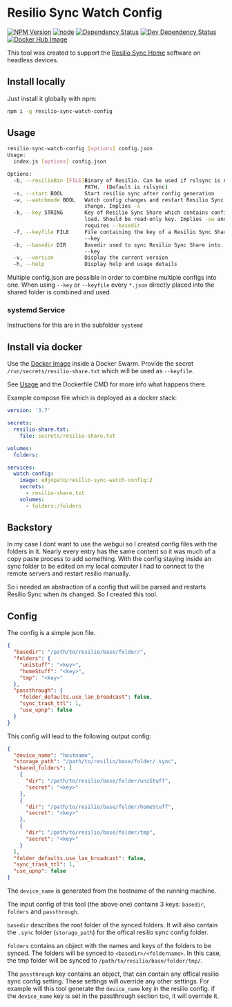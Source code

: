 # Resilio Sync Watch Config

[![NPM Version](https://img.shields.io/npm/v/resilio-sync-watch-config.svg)](https://www.npmjs.com/package/resilio-sync-watch-config)
[![node](https://img.shields.io/node/v/resilio-sync-watch-config.svg)](https://www.npmjs.com/package/resilio-sync-watch-config)
[![Dependency Status](https://david-dm.org/edjopato/resilio-sync-watch-config/status.svg)](https://david-dm.org/edjopato/resilio-sync-watch-config)
[![Dev Dependency Status](https://david-dm.org/edjopato/resilio-sync-watch-config/dev-status.svg)](https://david-dm.org/edjopato/resilio-sync-watch-config?type=dev)
[![Docker Hub Image](https://img.shields.io/docker/image-size/edjopato/resilio-sync-watch-config)](https://hub.docker.com/r/edjopato/resilio-sync-watch-config)

This tool was created to support the [Resilio Sync Home](//www.resilio.com/individuals/) software on headless devices.

## Install locally

Just install it globally with npm:

```sh
npm i -g resilio-sync-watch-config
```

## Usage

```sh
resilio-sync-watch-config [options] config.json
Usage:
  index.js [options] config.json

Options:
  -b, --resilioBin [FILE]Binary of Resilio. Can be used if rslsync is not in
                         PATH.  (Default is rslsync)
  -s, --start BOOL       Start resilio sync after config generation
  -w, --watchmode BOOL   Watch config changes and restart Resilio Sync on
                         change. Implies -s
  -k, --key STRING       Key of Resilio Sync Share which contains configs to
                         load. Should be read-only key. Implies -sw and
                         requires --basedir
  -f, --keyfile FILE     File containing the key of a Resilio Sync Share. See
                         --key
  -b, --basedir DIR      Basedir used to sync Resilio Sync Share into. See
                         --key
  -v, --version          Display the current version
  -h, --help             Display help and usage details
```

Multiple config.json are possible in order to combine multiple configs into one.
When using `--key` or `--keyfile` every `*.json` directly placed into the shared folder is combined and used.

### systemd Service

Instructions for this are in the subfolder `systemd`

## Install via docker

Use the [Docker Image](https://hub.docker.com/r/edjopato/resilio-sync-watch-config) inside a Docker Swarm.
Provide the secret `/run/secrets/resilio-share.txt` which will be used as `--keyfile`.

See [Usage](#Usage) and the Dockerfile CMD for more info what happens there.

Example compose file which is deployed as a docker stack:

```yml
version: '3.7'

secrets:
  resilio-share.txt:
    file: secrets/resilio-share.txt

volumes:
  folders:

services:
  watch-config:
    image: edjopato/resilio-sync-watch-config:2
    secrets:
      - resilio-share.txt
    volumes:
      - folders:/folders
```

## Backstory

In my case I dont want to use the webgui so I created config files with the folders in it.
Nearly every entry has the same content so it was much of a copy paste process to add something.
With the config staying inside an sync folder to be edited on my local computer I had to connect to the remote servers and restart resilio manually.

So i needed an abstraction of a config that will be parsed and restarts Resilio Sync when its changed.
So I created this tool.

## Config

The config is a simple json file.


```json
{
  "basedir": "/path/to/resilio/base/folder/",
  "folders": {
    "uniStuff": "<key>",
    "homeStuff": "<key>",
    "tmp": "<key>"
  },
  "passthrough": {
    "folder_defaults.use_lan_broadcast": false,
    "sync_trash_ttl": 1,
    "use_upnp": false
  }
}
```

This config will lead to the following output config:

```json
{
  "device_name": "hostname",
  "storage_path": "/path/to/resilio/base/folder/.sync",
  "shared_folders": [
    {
      "dir": "/path/to/resilio/base/folder/uniStuff",
      "secret": "<key>"
    },
    {
      "dir": "/path/to/resilio/base/folder/homeStuff",
      "secret": "<key>"
    },
    {
      "dir": "/path/to/resilio/base/folder/tmp",
      "secret": "<key>"
    }
  ],
  "folder_defaults.use_lan_broadcast": false,
  "sync_trash_ttl": 1,
  "use_upnp": false
}
```

The `device_name` is generated from the hostname of the running machine.

The input config of this tool (the above one) contains 3 keys: `basedir`, `folders` and `passthrough`.

`basedir` describes the root folder of the synced folders.
It will also contain the `.sync` folder (`storage_path`) for the offical resilio sync config folder.

`folders` contains an object with the names and keys of the folders to be synced.
The folders will be synced to `<basedir>/<foldername>`.
In this case, the tmp folder will be synced to `/path/to/resilio/base/folder/tmp/`.

The `passthrough` key contains an object, that can contain any offical resilio sync config setting.
These settings will override any other settings.
For example will this tool generate the `device_name` key in the resilio config.
if the `device_name` key is set in the passthrough section too, it will override it.
